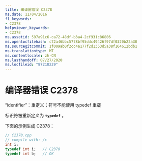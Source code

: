 ```yaml
---
title: 编译器错误 C2378
ms.date: 11/04/2016
f1_keywords:
- C2378
helpviewer_keywords:
- C2378
ms.assetid: 507a91c6-ca72-48df-b3a4-2cf931c86806
ms.openlocfilehash: c72a46bbc5778bf95ddc49426f97df0320b22a30
ms.sourcegitcommit: 1f009ab0f2cc4a177f2d1353d5a38f164612bdb1
ms.translationtype: MT
ms.contentlocale: zh-CN
ms.lasthandoff: 07/27/2020
ms.locfileid: "87218229"
---
```

# <a name="compiler-error-c2378"></a>编译器错误 C2378

“identifier”：重定义；符号不能使用 typedef 重载

标识符被重新定义为 **`typedef`** 。

下面的示例生成 C2378：

```cpp
// C2378.cpp
// compile with: /c
int i;
typedef int i;   // C2378
typedef int b;   // OK
```
